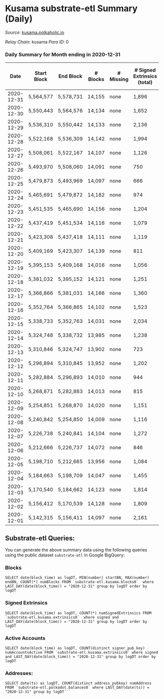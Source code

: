 # Kusama substrate-etl Summary (Daily)

_Source_: [kusama.polkaholic.io](https://kusama.polkaholic.io)

*Relay Chain*: kusama
*Para ID*: 0



### Daily Summary for Month ending in 2020-12-31


| Date | Start Block | End Block | # Blocks | # Missing | # Signed Extrinsics (total) | # Active Accounts | # Addresses with Balances | # Events | # Transfers | # XCM Transfers In | # XCM Transfers Out |
| ---- | ----------- | --------- | -------- | --------- | --------------------------- | ----------------- | ------------------------- | -------- | ----------- | ------------------ | ------------------- |
| 2020-12-31 | 5,564,577 | 5,578,731 | 14,155 | none  | 1,896 | 710 | 28,970 | 63,191 | 1,194 ($53,369,607) |   |   |
| 2020-12-30 | 5,550,443 | 5,564,576 | 14,134 | none  | 1,652 | 597 |  | 63,098 | 974 ($39,170,075) |   |   |
| 2020-12-29 | 5,536,310 | 5,550,442 | 14,133 | none  | 2,136 | 717 |  | 64,489 | 1,147 ($20,999,231) |   |   |
| 2020-12-28 | 5,522,168 | 5,536,309 | 14,142 | none  | 1,994 | 1,063 |  | 66,804 | 1,383 ($66,662,317) |   |   |
| 2020-12-27 | 5,508,061 | 5,522,167 | 14,107 | none  | 1,126 | 485 |  | 61,091 | 648 ($32,648,875) |   |   |
| 2020-12-26 | 5,493,970 | 5,508,060 | 14,091 | none  | 750 | 416 |  | 62,343 | 291 ($7,702,720) |   |   |
| 2020-12-25 | 5,479,873 | 5,493,969 | 14,097 | none  | 666 | 269 |  | 55,085 | 279 ($13,566,971) |   |   |
| 2020-12-24 | 5,465,691 | 5,479,872 | 14,182 | none  | 974 | 490 |  | 54,506 | 287 ($12,067,411) |   |   |
| 2020-12-23 | 5,451,535 | 5,465,690 | 14,156 | none  | 1,204 | 603 |  | 61,325 | 406 ($8,450,778) |   |   |
| 2020-12-22 | 5,437,419 | 5,451,534 | 14,116 | none  | 1,079 | 517 |  | 57,008 | 378 ($14,083,343) |   |   |
| 2020-12-21 | 5,423,308 | 5,437,418 | 14,111 | none  | 1,119 | 467 |  | 63,379 | 492 ($10,023,413) |   |   |
| 2020-12-20 | 5,409,169 | 5,423,307 | 14,139 | none  | 811 | 321 |  | 60,586 | 369 ($8,202,470) |   |   |
| 2020-12-19 | 5,395,153 | 5,409,168 | 14,016 | none  | 1,056 | 414 |  | 63,472 | 452 ($9,439,465) |   |   |
| 2020-12-18 | 5,381,032 | 5,395,152 | 14,121 | none  | 1,251 | 539 |  | 59,533 | 390 ($47,073,052) |   |   |
| 2020-12-17 | 5,366,866 | 5,381,031 | 14,166 | none  | 1,360 | 483 |  | 55,800 | 704 ($29,844,454) |   |   |
| 2020-12-16 | 5,352,764 | 5,366,865 | 14,102 | none  | 1,523 | 651 |  | 61,821 | 506 ($12,936,895) |   |   |
| 2020-12-15 | 5,338,733 | 5,352,763 | 14,031 | none  | 2,034 | 721 |  | 58,954 | 617 ($26,402,382) |   |   |
| 2020-12-14 | 5,324,748 | 5,338,732 | 13,985 | none  | 1,238 | 558 |  | 61,002 | 352 ($13,451,470) |   |   |
| 2020-12-13 | 5,310,846 | 5,324,747 | 13,902 | none  | 723 | 310 |  | 50,389 | 243 ($9,441,232) |   |   |
| 2020-12-12 | 5,296,894 | 5,310,845 | 13,952 | none  | 1,202 | 654 |  | 61,793 | 472 ($9,134,215) |   |   |
| 2020-12-11 | 5,282,884 | 5,296,893 | 14,010 | none  | 944 | 493 |  | 57,285 | 246 ($22,390,890) |   |   |
| 2020-12-10 | 5,268,871 | 5,282,883 | 14,013 | none  | 815 | 358 |  | 50,514 | 300 ($7,220,916) |   |   |
| 2020-12-09 | 5,254,851 | 5,268,870 | 14,020 | none  | 1,151 | 531 |  | 52,876 | 530 ($21,851,838) |   |   |
| 2020-12-08 | 5,240,842 | 5,254,850 | 14,009 | none  | 1,116 | 511 |  | 57,127 | 524 ($25,567,555) |   |   |
| 2020-12-07 | 5,226,738 | 5,240,841 | 14,104 | none  | 1,272 | 619 |  | 55,870 | 469 ($24,148,045) |   |   |
| 2020-12-06 | 5,212,666 | 5,226,737 | 14,072 | none  | 846 | 352 |  | 51,473 | 379 ($9,172,696) |   |   |
| 2020-12-05 | 5,198,710 | 5,212,665 | 13,956 | none  | 1,084 | 485 |  | 60,068 | 496 ($19,477,847) |   |   |
| 2020-12-04 | 5,184,663 | 5,198,709 | 14,047 | none  | 1,455 | 554 |  | 58,713 | 650 ($18,905,517) |   |   |
| 2020-12-03 | 5,170,540 | 5,184,662 | 14,123 | none  | 1,814 | 695 |  | 55,846 | 904 ($40,927,839) |   |   |
| 2020-12-02 | 5,156,412 | 5,170,539 | 14,128 | none  | 1,809 | 688 |  | 60,002 | 1,084 ($50,865,550) |   |   |
| 2020-12-01 | 5,142,315 | 5,156,411 | 14,097 | none  | 2,161 | 782 |  | 60,891 | 999 ($47,660,001) |   |   |

## Substrate-etl Queries:
You can generate the above summary data using the following queries using the public dataset `substrate-etl` in Google BigQuery:


### Blocks
```
SELECT date(block_time) as logDT, MIN(number) startBN, MAX(number) endBN, COUNT(*) numBlocks FROM `substrate-etl.kusama.blocks0`  where LAST_DAY(date(block_time)) = "2020-12-31" group by logDT order by logDT
```


### Signed Extrinsics
```
SELECT date(block_time) as logDT, COUNT(*) numSignedExtrinsics FROM `substrate-etl.kusama.extrinsics0`  where signed and LAST_DAY(date(block_time)) = "2020-12-31" group by logDT order by logDT
```


### Active Accounts
```
SELECT date(block_time) as logDT, COUNT(distinct signer_pub_key) numAccountsActive FROM `substrate-etl.kusama.extrinsics0` where signed and LAST_DAY(date(block_time)) = "2020-12-31" group by logDT order by logDT
```


### Addresses:
```
SELECT date(ts) as logDT, COUNT(distinct address_pubkey) numAddress FROM `substrate-etl.polkadot.balances0` where LAST_DAY(date(ts)) = "2020-12-31" group by logDT```

